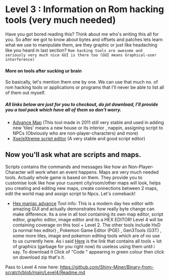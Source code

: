 # Level 3 : Information on Rom hacking tools (very much needed)
Have you got bored reading this? Think about me who's writing this all for you.
So after we got to know about bytes and offsets and patches lets learn what we use to manipulate them,
are they graphic or just like headaching like you heard in last section?
``Rom hacking tools are awesome and seriously very much nice GUI is there too (GUI means Graphical-user interference)``
#### More on tools after sucking ur brain
So basically, let's mention them one by one.
We can use that much no. of rom hacking tools or applications or programs that I'll never be able to list all of them out myself.
##### All links below are just for you to checkout, do jot download, I'll provide you a tool pack which have all of them so don't worry.
* [Advance Map](https://www.hackromtools.info/advance-map/?amp=1) (This tool made in 2011 still very stable and used in adding new 'tiles' means a new house or its interior , nappin, assigning script to NPCs (Obviously who are non-player-characters) and more)
* [Xse/eXtreme script editor](https://www.hackromtools.info/xse/) (A very stable and good script editor)
## Now you'll ask what are scripts and maps.
Scripts contains the commands and messages like how an Non-Player-Character will work when an event happens.
Maps are very much needed tools. Actually whole game is based on them. They provide you to customise look like how your cuurent city/room/other maps will look, helps you creating and editing new maps, create connections between 2 maps, edit the world map and assign script to Npcs.
Let's comeback!
* [Hex maniac advance](https://www.pokecommunity.com/threads/hexmaniacadvance-a-new-hex-editor-for-gen-3-hacking.428388/)
Tool info: This is a modern day hex editor with amazing GUI and actually demonstrates how really byte change can make difference. Its a one in all tool containing its own map editor, script editor, graphic editor, image editor and its a HEX EDITOR! Level 4 will be containing coverage on this tool + Level 2.
The other tools include HxD (a normal hex editor) , Pokemon Game Editor (PGE) , Gen3Tools (G3T) , some more tiles, image and pokemon editing tools which are of no use to us currently here.
As i said [Here](https://github.com/Shiny-Miner/GBA-Binary-hacking-assets) is the link that contains all tools + lot of graphics (garbage for you right now) its useless using them until i say. To download it Click of "Code " appearing in green colour then click on download zip that's it.

Pass to Level 4 now here:
https://github.com/Shiny-Miner/Binary-from-scratch/blob/main/Level4/Readme.md
